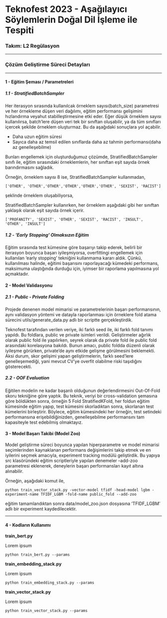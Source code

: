 # Teknofest 2023 - Aşağılayıcı Söylemlerin Doğal Dil İşleme ile Tespiti
### Takım: L2 Regülasyon

---

### Çözüm Geliştirme Süreci Detayları

---

#### 1 - Eğitim Şeması / Parametreleri

##### 1.1 - StratifiedBatchSampler

Her iterasyon sırasında kullanılcak örneklem sayısı(batch_size) parametresi ve her örnekleme düşen veri dağılımı, eğitim performansı gelişimini hızlandırma veyahut stabilleştirmesine etki eder. Eğer düşük örneklem sayısı kullanılırsa, batch’lere düşen veri tek bir sınıftan oluşabilir, ya da tüm sınıfları içercek şekilde örneklem oluşturmaz. Bu da aşağıdaki sonuçlara yol açabilir.

  * Daha uzun eğitim süresi    
  * Sayıca daha az temsil edilen sınıflarda daha az tahmin performansı(daha az genelleşebilme)

Bunları engellemek için oluşturduğumuz çözümde, StratifiedBatchSampler sınıfı ile, eğitim sırasındaki örneklemlerin, her sınıftan eşit sayıda örnek barındırmasını sağladık.

Örneğin,  örneklem sayısı 8 ise, StratifiedBatchSampler kullanmadan,

	['OTHER', 'OTHER','OTHER','OTHER','OTHER','OTHER', 'SEXIST', 'RACIST']

şeklinde örneklem oluşabiliyorsa,    

StratifiedBatchSampler kullanırken, her örneklem aşağıdaki gibi her sınıftan yaklaşık olarak eşit sayıda örnek içerir.

	['PROFANITY', 'SEXIST', 'OTHER', 'SEXIST', 'RACIST', 'INSULT', 'OTHER', 'INSULT']

##### 1.2 - 'Early Stopping' Olmaksızın Eğitim

Eğitim sırasında test kümesine göre başarıyı takip ederek, belirli bir iterasyon boyunca başarı iyileşmiyorsa, overfittingi engellemek için kullanılan ‘early stopping’ tekniğini kullanmama kararı aldık. Çünkü, kullanılması halinde, eğitimi başarısını raporlayacağı kümedeki performans, maksimuma ulaştığında durduğu için, iyimser bir raporlama yapılmasına yol açmaktadır.


#### 2 - Model Validasyonu

##### 2.1 - Public - Private Folding

Projede denenen model mimarisi ve parametrelerinin başarı performansının, aynı validasyon yöntemi ve datayla raporlanması için örneklere fold atama sürecini utils/generate_data.py adlı bir scriptte gerçekleştirdik.

Teknofest tarafından verilen veriye, iki farklı seed ile, iki farklı fold tanımı yapıldı. Bu foldlara, public ve private isimleri verildi. Geliştirmeler ağırlık olarak public fold ile yapılırken, seyrek olarak da private fold ile public fold arasındaki korelasyona bakıldı. Bunun amacı, public foldda düzenli olarak iyileşme görürken, private’de aynı etkide gelişme görülmesini beklemekti. Aksi durum, skor gelişimi yapan geliştirmelerin, farklı seed’lere genelleşemediği, yani mevcut CV’ye overfit olabilme riski taşıdığını gösterecekti.

##### 2.2 - OOF Evaluation

Eğitilen modelin ne kadar başarılı olduğunun değerlendirmesini Out-Of-Fold skoru tekniğine göre yaptık. Bu teknik, veriyi bir cross-validation şemasına göre böldükten sonra, örneğin 5 Fold StratifiedKFold, her foldun eğitim kümesinde eğitim yapıp, test kümesini skorladıktan sonra, skorlanan test kümelerini birleştirir. Böylece, eğitim kümesindeki her örneğin, test setindeki performansına erişebildiğinizden, genelleşebilme performansını tam kapasiteyle test edebilmiş olmaktayız.

#### 3 - Model Başarı Takibi (Model Zoo)

Model geliştirme süreci boyunca yapılan hiperparametre ve model mimarisi seçimlerinden kaynaklanan performans değişimlerini takip etmek ve en iyilerini seçmek amacıyla, experiment tracking modülü geliştirdik. Bu yapıya src klasöründeki eğitim scriptleriyle yapılan denemeler –add-zoo parametresi eklenerek, deneylerin başarı performansları kayıt altına alınabilir.
	
Örneğin, aşağıdaki komut ile,

```python train_vector_stack.py -vector-model tfidf -head-model lgbm -experiment-name TFIDF_LGBM -fold-name public_fold --add-zoo```

eğitim tamamlandıktan sonra data/model_zoo.json dosyasına ‘TFIDF_LGBM’ adlı bir experiment kaydedilecektir.

---

#### 4 - Kodların Kullanımı

**train_bert.py**

Lorem ipsum
```
python train_bert.py --params
```

**train_embedding_stack.py**

Lorem ipsum
```
python train_embedding_stack.py --params
```

**train_vector_stack.py**

Lorem ipsum
```
python train_vector_stack.py --params
```
